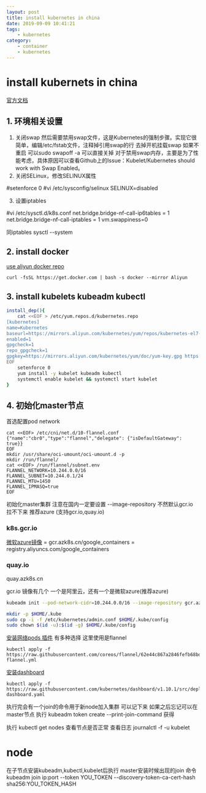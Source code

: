 ```yaml
---
layout: post
title: install kubernetes in china
date: 2019-09-09 10:41:21
tags:
    - kubernetes
category: 
    - container
    - kubernetes
---
```

# install kubernets in china
[官方文档](https://kubernetes.io/docs/setup/production-environment/tools/kubeadm/create-cluster-kubeadm/)
## 1. 环境相关设置

1. 关闭swap
然后需要禁用swap文件，这是Kubernetes的强制步骤。实现它很简单，编辑/etc/fstab文件，注释掉引用swap的行 去掉开机挂载swap
如果不重启 可以sudo swapoff -a 可以直接关掉
对于禁用swap内存，主要是为了性能考虑，具体原因可以查看Github上的Issue：Kubelet/Kubernetes should work with Swap Enabled。
2. 关闭SELinux，修改SELINUX属性

#setenforce 0
#vi /etc/sysconfig/selinux
SELINUX=disabled

3. 设置iptables

#vi /etc/sysctl.d/k8s.conf
net.bridge.bridge-nf-call-ip6tables = 1
net.bridge.bridge-nf-call-iptables = 1
vm.swappiness=0

同iptables
sysctl --system


## 2. install docker
[use aliyun docker repo](https://yq.aliyun.com/articles/110806)
```
curl -fsSL https://get.docker.com | bash -s docker --mirror Aliyun
```

## 3. install kubelets kubeadm kubectl
```bash
install_dep(){
    cat <<EOF > /etc/yum.repos.d/kubernetes.repo
[kubernetes]
name=Kubernetes
baseurl=https://mirrors.aliyun.com/kubernetes/yum/repos/kubernetes-el7-x86_64/
enabled=1
gpgcheck=1
repo_gpgcheck=1
gpgkey=https://mirrors.aliyun.com/kubernetes/yum/doc/yum-key.gpg https://mirrors.aliyun.com/kubernetes/yum/doc/rpm-package-key.gpg
EOF
    setenforce 0
    yum install -y kubelet kubeadm kubectl
    systemctl enable kubelet && systemctl start kubelet
}
```

## 4. 初始化master节点
首选配置pod network 
```
cat <<EOF> /etc/cni/net.d/10-flannel.conf
{"name":"cbr0","type":"flannel","delegate": {"isDefaultGateway": true}}
EOF
mkdir /usr/share/oci-umount/oci-umount.d -p
mkdir /run/flannel/
cat <<EOF> /run/flannel/subnet.env
FLANNEL_NETWORK=10.244.0.0/16
FLANNEL_SUBNET=10.244.0.1/24
FLANNEL_MTU=1450
FLANNEL_IPMASQ=true
EOF
```


初始化master集群
注意在国内一定要设置  --image-repository 不然默认gcr.io 拉不下来
推荐azure (支持gcr.io,quay.io)


### k8s.gcr.io
[微软azure镜像](http://mirror.azure.cn/help/gcr-proxy-cache.html)
= gcr.azk8s.cn/google_containers
= registry.aliyuncs.com/google_containers 

### quay.io
quay.azk8s.cn


gcr.io  镜像有几个 一个是阿里云，还有一个是微软azure(推荐azure)



```bash
kubeadm init --pod-network-cidr=10.244.0.0/16 --image-repository gcr.azk8s.cn/google_containers --kubernetes-version v1.15.3 

mkdir -p $HOME/.kube
sudo cp -i -f /etc/kubernetes/admin.conf $HOME/.kube/config
sudo chown $(id -u):$(id -g) $HOME/.kube/config


```

[安装网络pods 插件](https://kubernetes.io/docs/setup/production-environment/tools/kubeadm/create-cluster-kubeadm/#pod-network) 有多种选择 这里使用是flannel
```
kubectl apply -f https://raw.githubusercontent.com/coreos/flannel/62e44c867a2846fefb68bd5f178daf4da3095ccb/Documentation/kube-flannel.yml
```

[安装dashboard](https://github.com/kubernetes/dashboard/)
```
kubectl apply -f https://raw.githubusercontent.com/kubernetes/dashboard/v1.10.1/src/deploy/recommended/kubernetes-dashboard.yaml
```

执行完会有一个join的命令用于新node加入集群 可以记下来
如果之后忘记可以在master节点
执行 kubeadm token create --print-join-command 获得


执行
kubectl get nodes  查看节点是否正常
查看日志
journalctl -f -u kubelet

# node
在子节点安装kubeadm,kubectl,kubelet后执行
master安装时候出现的join 命令
kubeadm join ip:port --token YOU_TOKEN --discovery-token-ca-cert-hash sha256:YOU_TOKEN_HASH
